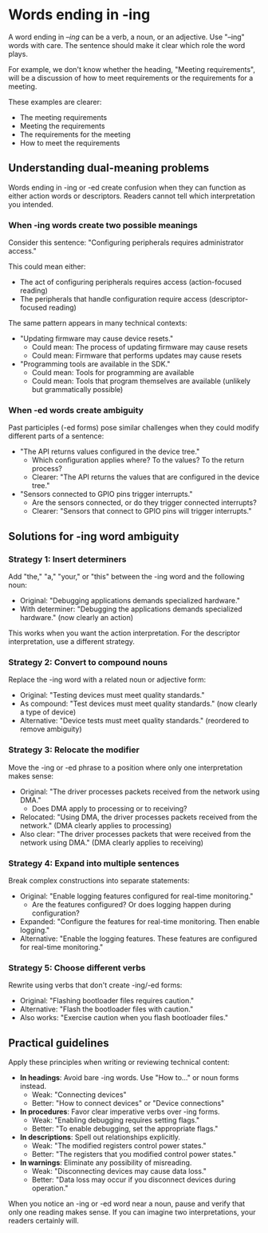 # Words ending in -ing

A word ending in *–ing* can be a verb, a noun, or an adjective. Use "–ing" words with care. The sentence should make it clear which role the word plays.

For example, we don't know whether the heading, "Meeting requirements", will be a discussion of how to meet requirements or the requirements for a meeting.

These examples are clearer:

* The meeting requirements
* Meeting the requirements
* The requirements for the meeting
* How to meet the requirements

## Understanding dual-meaning problems

Words ending in -ing or -ed create confusion when they can function as either action words or descriptors. Readers cannot tell which interpretation you intended.

### When -ing words create two possible meanings

Consider this sentence: "Configuring peripherals requires administrator access."

This could mean either:
- The act of configuring peripherals requires access (action-focused reading)
- The peripherals that handle configuration require access (descriptor-focused reading)

The same pattern appears in many technical contexts:

* "Updating firmware may cause device resets."
  - Could mean: The process of updating firmware may cause resets
  - Could mean: Firmware that performs updates may cause resets
* "Programming tools are available in the SDK."
  - Could mean: Tools for programming are available
  - Could mean: Tools that program themselves are available (unlikely but grammatically possible)

### When -ed words create ambiguity

Past participles (-ed forms) pose similar challenges when they could modify different parts of a sentence:

* "The API returns values configured in the device tree."
  - Which configuration applies where? To the values? To the return process?
  - Clearer: "The API returns the values that are configured in the device tree."
* "Sensors connected to GPIO pins trigger interrupts."
  - Are the sensors connected, or do they trigger connected interrupts?
  - Clearer: "Sensors that connect to GPIO pins will trigger interrupts."

## Solutions for -ing word ambiguity

### Strategy 1: Insert determiners

Add "the," "a," "your," or "this" between the -ing word and the following noun:

* Original: "Debugging applications demands specialized hardware."
* With determiner: "Debugging the applications demands specialized hardware." (now clearly an action)

This works when you want the action interpretation. For the descriptor interpretation, use a different strategy.

### Strategy 2: Convert to compound nouns

Replace the -ing word with a related noun or adjective form:

* Original: "Testing devices must meet quality standards."
* As compound: "Test devices must meet quality standards." (now clearly a type of device)
* Alternative: "Device tests must meet quality standards." (reordered to remove ambiguity)

### Strategy 3: Relocate the modifier

Move the -ing or -ed phrase to a position where only one interpretation makes sense:

* Original: "The driver processes packets received from the network using DMA."
  - Does DMA apply to processing or to receiving?
* Relocated: "Using DMA, the driver processes packets received from the network." (DMA clearly applies to processing)
* Also clear: "The driver processes packets that were received from the network using DMA." (DMA clearly applies to receiving)

### Strategy 4: Expand into multiple sentences

Break complex constructions into separate statements:

* Original: "Enable logging features configured for real-time monitoring."
  - Are the features configured? Or does logging happen during configuration?
* Expanded: "Configure the features for real-time monitoring. Then enable logging."
* Alternative: "Enable the logging features. These features are configured for real-time monitoring."

### Strategy 5: Choose different verbs

Rewrite using verbs that don't create -ing/-ed forms:

* Original: "Flashing bootloader files requires caution."
* Alternative: "Flash the bootloader files with caution."
* Also works: "Exercise caution when you flash bootloader files."

## Practical guidelines

Apply these principles when writing or reviewing technical content:

* **In headings**: Avoid bare -ing words. Use "How to..." or noun forms instead.
  - Weak: "Connecting devices"
  - Better: "How to connect devices" or "Device connections"
* **In procedures**: Favor clear imperative verbs over -ing forms.
  - Weak: "Enabling debugging requires setting flags."
  - Better: "To enable debugging, set the appropriate flags."
* **In descriptions**: Spell out relationships explicitly.
  - Weak: "The modified registers control power states."
  - Better: "The registers that you modified control power states."
* **In warnings**: Eliminate any possibility of misreading.
  - Weak: "Disconnecting devices may cause data loss."
  - Better: "Data loss may occur if you disconnect devices during operation."

When you notice an -ing or -ed word near a noun, pause and verify that only one reading makes sense. If you can imagine two interpretations, your readers certainly will.
